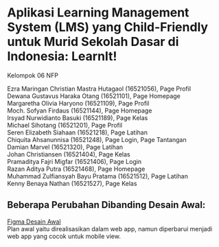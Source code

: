 # Aplikasi Learning Management System (LMS) yang Child-Friendly untuk Murid Sekolah Dasar di Indonesia: LearnIt!

Kelompok 06 NFP

Ezra Maringan Christian Mastra Hutagaol (16521056), Page Profil <br />
Dewana Gustavus Haraka Otang (16521101), Page Homepage <br />
Margaretha Olivia Haryono (16521109), Page Profil <br />
Moch. Sofyan Firdaus (16521144), Page Homepage <br />
Irsyad Nurwidianto Basuki (16521189), Page Kelas <br />
Michael Sihotang (16521201), Page Profil <br />
Seren Elizabeth Siahaan (16521218), Page Latihan <br />
Chiquita Ahsanunnisa (16521248), Page Login, Page Tantangan <br />
Damian Marvel (16521320), Page Latihan <br />
Johan Christiansen (16521404), Page Kelas <br />
Pramaditya Fajri Migfar (16521406), Page Login <br />
Razan Aditya Putra (16521468), Page Homepage <br />
Muhammad Zulfiansyah Bayu Pratama (16521512), Page Latihan <br />
Kenny Benaya Nathan (16521527), Page Kelas <br />

## Beberapa Perubahan Dibanding Desain Awal:
[Figma Desain Awal](https://www.figma.com/file/KvROHGcEpbIfpFJ5C6gFiK/LearnIt!?node-id=5%3A34) <br />
Plan awal yaitu direalisasikan dalam web app, namun diperbarui menjadi web app yang cocok untuk mobile view.
